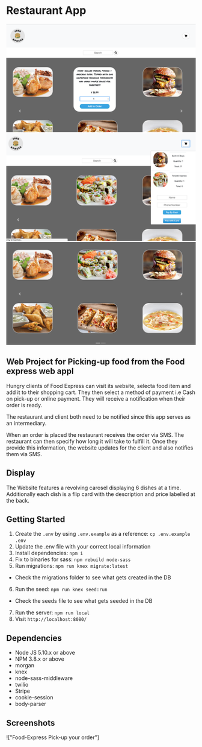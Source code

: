 # Restaurant App

![""](https://github.com/ashToronto/Restaurant-App/blob/master/docs/%5C--%5B%5B%5B%5D%5D%5D%5D''kkiooiiiio54377.png?raw=true)
![""](https://github.com/ashToronto/Restaurant-App/blob/master/docs/Screen%20Shot%202018-06-10%20at%205.55.37%20PM.png?raw=true)
![""](https://github.com/ashToronto/Restaurant-App/blob/master/docs/Screen%20Shot%202018-06-10%20at%205.55.52%20PM.png?raw=true)
## Web Project for Picking-up food from the Food express web appl 

Hungry clients of Food Express can visit its website, selecta food item and add it to their shopping cart. They then select a method of payment i.e Cash on pick-up or online payment. They will receive a notification when their order is ready.

The restaurant and client both need to be notified since this app serves as an intermediary.

When an order is placed the restaurant receives the order via SMS. The restaurant can then specify how long it will take to fulfill it. Once they provide this information, the website updates for the client and also notifies them via SMS.

## Display
The Website features a revolving carosel displaying 6 dishes at a time. Additionally each dish is a flip card with the description and price labelled at the back.


## Getting Started

1. Create the `.env` by using `.env.example` as a reference: `cp .env.example .env`
2. Update the .env file with your correct local information
3. Install dependencies: `npm i`
4. Fix to binaries for sass: `npm rebuild node-sass`
5. Run migrations: `npm run knex migrate:latest`
  - Check the migrations folder to see what gets created in the DB
6. Run the seed: `npm run knex seed:run`
  - Check the seeds file to see what gets seeded in the DB
7. Run the server: `npm run local`
8. Visit `http://localhost:8080/`


## Dependencies

- Node JS 5.10.x or above
- NPM 3.8.x or above
- morgan
- knex
- node-sass-middleware
- twilio
- Stripe 
- cookie-session
- body-parser

## Screenshots
!["Food-Express Pick-up your order"]
